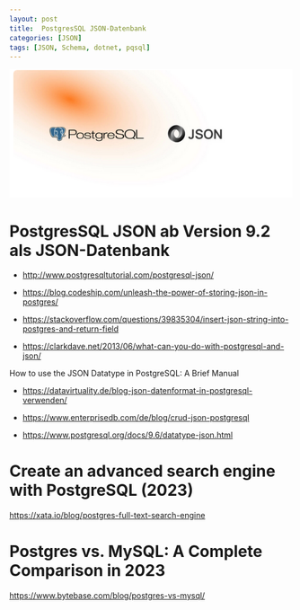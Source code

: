 ```yaml
---
layout: post
title:  PostgresSQL JSON-Datenbank 
categories: [JSON]
tags: [JSON, Schema, dotnet, pqsql]
---
```


![](../pics/20230713105441_postgres_json.png)
# PostgresSQL JSON ab Version 9.2 als JSON-Datenbank 

* <http://www.postgresqltutorial.com/postgresql-json/>

* <https://blog.codeship.com/unleash-the-power-of-storing-json-in-postgres/>

* <https://stackoverflow.com/questions/39835304/insert-json-string-into-postgres-and-return-field> 

* <https://clarkdave.net/2013/06/what-can-you-do-with-postgresql-and-json/>

How to use the JSON Datatype in PostgreSQL: A Brief Manual

* <https://datavirtuality.de/blog-json-datenformat-in-postgresql-verwenden/>

* <https://www.enterprisedb.com/de/blog/crud-json-postgresql>

* <https://www.postgresql.org/docs/9.6/datatype-json.html>

# Create an advanced search engine with PostgreSQL (2023)

<https://xata.io/blog/postgres-full-text-search-engine>


# Postgres vs. MySQL: A Complete Comparison in 2023 

<https://www.bytebase.com/blog/postgres-vs-mysql/>